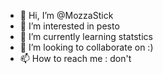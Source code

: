 - 👋 Hi, I’m @MozzaStick
- 👀 I’m interested in pesto
- 🌱 I’m currently learning statstics
- 💞️ I’m looking to collaborate on :)
- 📫 How to reach me : don't

<!---
Noooole/Noooole is a ✨ special ✨ repository because its `README.md` (this file) appears on your GitHub profile.
You can click the Preview link to take a look at your changes.
--->
